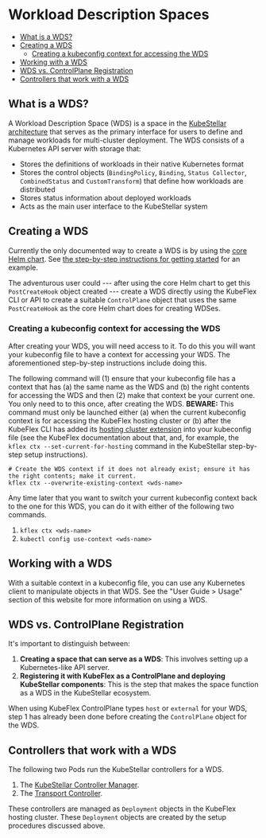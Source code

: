 # Workload Description Spaces

- [What is a WDS?](#what-is-a-wds)
- [Creating a WDS](#creating-a-wds)
    - [Creating a kubeconfig context for accessing the WDS](#creating-a-kubeconfig-context-for-accessing-the-wds)
- [Working with a WDS](#working-with-a-wds)
- [WDS vs. ControlPlane Registration](#wds-vs-controlplane-registration)
- [Controllers that work with a WDS](#controllers-that-work-with-a-wds)



## What is a WDS?

A Workload Description Space (WDS) is a space in the [KubeStellar architecture](architecture.md) that serves as the primary interface for users to define and manage workloads for multi-cluster deployment. The WDS consists of a Kubernetes API server with storage that:

- Stores the definitions of workloads in their native Kubernetes format
- Stores the control objects (`BindingPolicy`, `Binding`, `Status Collector`, `CombinedStatus` and `CustomTransform`) that define how workloads are distributed
- Stores status information about deployed workloads
- Acts as the main user interface to the KubeStellar system


## Creating a WDS

Currently the only documented way to create a WDS is by using the [core Helm chart](core-chart.md). See [the step-by-step instructions for getting started](get-started.md#use-core-helm-chart-to-initialize-kubeflex-and-create-its-and-wds) for an example.

The adventurous user could --- after using the core Helm chart to get this `PostCreateHook` object created --- create a WDS directly using the KubeFlex CLI or API to create a suitable `ControlPlane` object that uses the same `PostCreateHook` as the core Helm chart does for creating WDSes.

### Creating a kubeconfig context for accessing the WDS

After creating your WDS, you will need access to it. To do this you will want your kubeconfig file to have a context for accessing your WDS. The aforementioned step-by-step instructions include doing this.

The following command will (1) ensure that your kubeconfig file has a context that has (a) the same name as the WDS and (b) the right contents for accessing the WDS and then (2) make that context be your current one. You only need to to this once, after creating the WDS. **BEWARE:** This command must only be launched either (a) when the current kubeconfig context is for accessing the KubeFlex hosting cluster or (b) after the KubeFlex CLI has added its [hosting cluster extension](https://github.com/kubestellar/kubeflex/blob/main/docs/users.md#hosting-context) into your kubeconfig file (see the KubeFlex documentation about that, and, for example, the `kflex ctx --set-current-for-hosting` command in the KubeStellar step-by-step setup instructions).

```shell
# Create the WDS context if it does not already exist; ensure it has the right contents; make it current.
kflex ctx --overwrite-existing-context <wds-name>
```

Any time later that you want to switch your current kubeconfig context back to the one for this WDS, you can do it with either of the following two commands.

1. `kflex ctx <wds-name>`
2. `kubectl config use-context <wds-name>`

## Working with a WDS

With a suitable context in a kubeconfig file, you can use any Kubernetes client to manipulate objects in that WDS. See the "User Guide > Usage" section of this website for more information on using a WDS.

## WDS vs. ControlPlane Registration

It's important to distinguish between:

1. **Creating a space that can serve as a WDS**: This involves setting up a Kubernetes-like API server.
2. **Registering it with KubeFlex as a ControlPlane and deploying KubeStellar components**: This is the step that makes the space function as a WDS in the KubeStellar ecosystem.

When using KubeFlex ControlPlane types `host` or `external` for your WDS, step 1 has already been done before creating the `ControlPlane` object for the WDS.

## Controllers that work with a WDS

The following two Pods run the KubeStellar controllers for a WDS.

1. The [KubeStellar Controller Manager](architecture.md#kubestellar-controller-manager).
2. The [Transport Controller](architecture.md#pluggable-transport-controller).

These controllers are managed as `Deployment` objects in the KubeFlex hosting cluster. These `Deployment` objects are created by the setup procedures discussed above.


